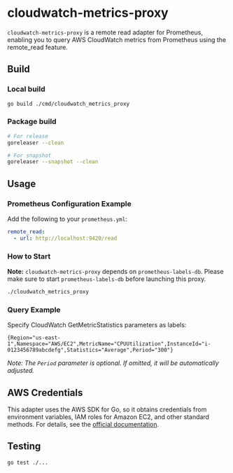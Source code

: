 # cloudwatch-metrics-proxy

`cloudwatch-metrics-proxy` is a remote read adapter for Prometheus, enabling you to query AWS CloudWatch metrics from Prometheus using the remote_read feature.

## Build

### Local build

```sh
go build ./cmd/cloudwatch_metrics_proxy
```

### Package build

```sh
# For release
goreleaser --clean

# For snapshot
goreleaser --snapshot --clean
```

## Usage

### Prometheus Configuration Example

Add the following to your `prometheus.yml`:

```yaml
remote_read:
  - url: http://localhost:9420/read
```

### How to Start

**Note:** `cloudwatch-metrics-proxy` depends on `prometheus-labels-db`. Please make sure to start `prometheus-labels-db` before launching this proxy.

```sh
./cloudwatch_metrics_proxy
```

### Query Example

Specify CloudWatch GetMetricStatistics parameters as labels:

```text
{Region="us-east-1",Namespace="AWS/EC2",MetricName="CPUUtilization",InstanceId="i-0123456789abcdefg",Statistics="Average",Period="300"}
```

*Note: The `Period` parameter is optional. If omitted, it will be automatically adjusted.*

## AWS Credentials

This adapter uses the AWS SDK for Go, so it obtains credentials from environment variables, IAM roles for Amazon EC2, and other standard methods. For details, see the [official documentation](https://docs.aws.amazon.com/sdk-for-go/v1/developer-guide/configuring-sdk.html).

## Testing

```sh
go test ./...
```
